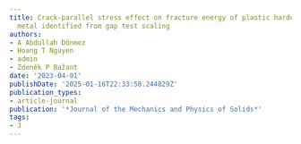 ```yaml
---
title: Crack-parallel stress effect on fracture energy of plastic hardening polycrystalline
  metal identified from gap test scaling
authors:
- A Abdullah Dönmez
- Hoang T Nguyen
- admin
- Zdeněk P Bažant
date: '2023-04-01'
publishDate: '2025-01-16T22:33:58.244829Z'
publication_types:
- article-journal
publication: '*Journal of the Mechanics and Physics of Solids*'
tags:
- J
---
```

